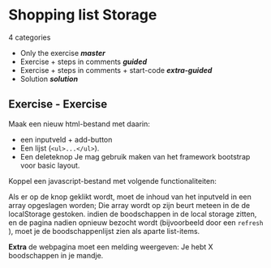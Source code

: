 # Shopping list Storage

4 categories

- Only the exercise ***master***
- Exercise + steps in comments ***guided***
- Exercise + steps in comments + start-code ***extra-guided***
- Solution ***solution***


## Exercise - Exercise

Maak een nieuw html-bestand met daarin:

- een inputveld + add-button
- Een lijst (`<ul>...</ul>`).
- Een deleteknop
Je mag gebruik maken van het framework bootstrap voor basic layout. 

Koppel een javascript-bestand met volgende functionaliteiten:

Als er op de knop geklikt wordt, moet de inhoud van het inputveld in een array opgeslagen worden;
Die array wordt op zijn beurt meteen in de de localStorage gestoken.
indien de boodschappen in de local storage zitten, en de pagina nadien opnieuw bezocht wordt (bijvoorbeeld door een `refresh` ), moet je de boodschappenlijst zien als aparte list-items.

**Extra**
de webpagina moet een melding weergeven: Je hebt X boodschappen in je mandje.
